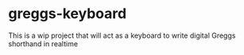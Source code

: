 # greggs-keyboard
This is a wip project that will act as a keyboard to write digital Greggs shorthand in realtime